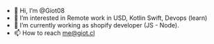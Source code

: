 - 👋 Hi, I’m @Giot08
- 👀 I’m interested in Remote work in USD, Kotlin Swift, Devops (learn)
- 🌱 I’m currently working as shopify developer (JS - Node).
- 📫 How to reach me@giot.cl

